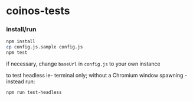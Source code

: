 # coinos-tests

### install/run

```bash
npm install
cp config.js.sample config.js
npm test
```

if necessary, change `baseUrl` in `config.js` to your own instance

to test headless ie- terminal only; without a Chromium window spawning - instead run: 

```bash
npm run test-headless
```

